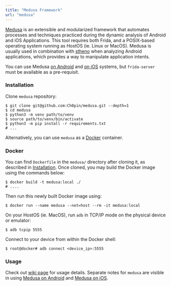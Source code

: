 ```yaml
---
title: "Medusa Framework"
url: "medusa"
---
```


[Medusa](https://github.com/Ch0pin/medusa) is an extensible and modularized framework that automates processes and techniques practiced during the dynamic analysis of Android and iOS Applications. This tool requires both Frida, and a POSIX-based operating system running as HostOS (ie. Linux or MacOS). Medusa is usually used in combination with [stheno](https://github.com/Ch0pin/stheno) when analyzing Android applications, which provides a way to manipulate application intents.

You can use Medusa [on Android](/using-medusa-android) and [on iOS](/using-medusa-ios) systems, but `frida-server` must be available as a pre-requisit.

### Installation

Clone `medusa` repository:

```
$ git clone git@github.com:Ch0pin/medusa.git --depth=1
$ cd medusa
$ python3 -m venv path/to/venv
$ source path/to/venv/bin/activate
$ python3 -m pip install -r requirements.txt
# ...
```

Alternatively, you can use `medusa` as a [Docker](#docker) container.

### Docker

You can find `Dockerfile` in the `medusa/` directory after cloning it, as described in [Installation](#installation). Once cloned, you may build the Docker image using the commands below:

```
$ docker build -t medusa:local ./
# ....
```

Then run this newly built Docker image using:

```
$ docker run --name medusa --net=host --rm -it medusa:local
```

On your HostOS (ie. MacOS), run `adb` in TCP/IP mode on the physical device or emulator:

```
$ adb tcpip 5555
```

Connect to your device from within the Docker shell:

```
$ root@docker# adb connect <device_ip>:5555
```

### Usage

Check out [wiki page](https://github.com/Ch0pin/medusa/wiki) for usage details. Separate notes for `medusa` are visible in using [Medusa on Android](/using-medusa-android) and [Medusa on iOS](/using-medusa-ios).

